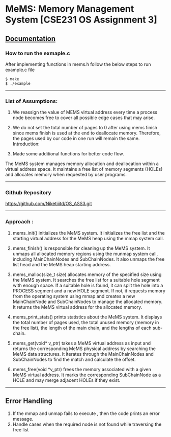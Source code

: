 # MeMS: Memory Management System [CSE231 OS Assignment 3]
[Documentation](https://docs.google.com/document/d/1Gs9kC3187lLrinvK1SueTc8dHCJ0QP43eRlrCRlXiCY/edit?usp=sharing)
---

### How to run the exmaple.c
After implementing functions in mems.h follow the below steps to run example.c file
```
$ make
$ ./example
```
----------------------------------------------------------------------------------------------------
### List of Assumptions:

1. We reassign the value of MEMS virtual address every time a process node becomes free to cover all possible edge cases that may arise.

2. We do not set the total number of pages to 0 after using mems finish since mems finish is used at the end to deallocate memory. Therefore, the pages used by our code in one run will remain the same.
Introduction:

3. Made some additional functions for better code flow. 

The MeMS system manages memory allocation and deallocation within a virtual address space.
It maintains a free list of memory segments (HOLEs) and allocates memory when requested by user programs.

----------------------------------------------------------------------------------------------------
### Github Repository
https://github.com/Niketiiitd/OS_ASS3.git

----------------------------------------------------------------------------------------------------

### Approach :

1. mems_init() initializes the MeMS system. It initializes the free list and the starting virtual address for the MeMS heap using the mmap system call.

2. mems_finish() is responsible for cleaning up the MeMS system. It unmaps all allocated memory regions using the munmap system call, including MainChainNodes and SubChainNodes. It also unmaps the free list head and the MeMS heap starting address.

3. mems_malloc(size_t size) allocates memory of the specified size using the MeMS system. It searches the free list for a suitable hole segment with enough space. If a suitable hole is found, it can split the hole into a PROCESS segment and a new HOLE segment. If not, it requests memory from the operating system using mmap and creates a new MainChainNode and SubChainNodes to manage the allocated memory. It returns the MeMS virtual address for the allocated memory.

4. mems_print_stats() prints statistics about the MeMS system. It displays the total number of pages used, the total unused memory (memory in the free list), the length of the main chain, and the lengths of each sub-chain.

5. mems_get(void* v_ptr) takes a MeMS virtual address as input and returns the corresponding MeMS physical address by searching the MeMS data structures. It iterates through the MainChainNodes and SubChainNodes to find the match and calculate the offset.
   
6. mems_free(void *v_ptr) frees the memory associated with a given MeMS virtual address. It marks the corresponding SubChainNode as a HOLE and may merge adjacent HOLEs if they exist.

----------------------------------------------------------------------------------------------------
## Error Handling 
1. If the mmap and unmap fails to execute , then the code prints an error message.
2. Handle cases when the required node is not found while traversing the free list


